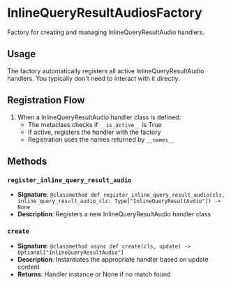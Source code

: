 # InlineQueryResultAudiosFactory

Factory for creating and managing InlineQueryResultAudio handlers.

## Usage

The factory automatically registers all active InlineQueryResultAudio handlers. 
You typically don't need to interact with it directly.

## Registration Flow

1. When a InlineQueryResultAudio handler class is defined:
   - The metaclass checks if `__is_active__` is True
   - If active, registers the handler with the factory
   - Registration uses the names returned by `__names__`

## Methods

### `register_inline_query_result_audio`
- **Signature**: `@classmethod def register_inline_query_result_audio(cls, inline_query_result_audio_cls: Type["InlineQueryResultAudio"]) -> None`
- **Description**: Registers a new InlineQueryResultAudio handler class

### `create`
- **Signature**: `@classmethod async def create(cls, update) -> Optional["InlineQueryResultAudio"]`
- **Description**: Instantiates the appropriate handler based on update content
- **Returns**: Handler instance or None if no match found
